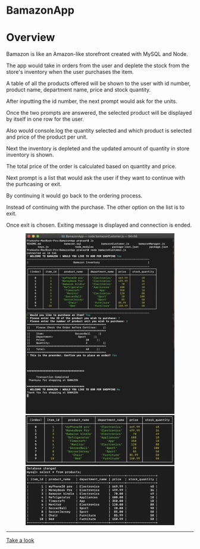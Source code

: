 # BamazonApp

<h1>Overview</h1>

<p>Bamazon is like an Amazon-like storefront created with MySQL and Node. </p>


<p>The app would take in orders from the user and deplete the stock from the store's inventory when the user purchases the item. </p>

<p>A table of all the products offered will be shown to the user with id number, product name, department name, price and stock quantity. </p>

<p>After inputting the id number, the next prompt would ask for the units.</p>

<p>Once the two prompts are answered, the selected product will be displayed by itself in one row for the user.</p>
<p>Also would console.log the quantity selected and which product is selected and price of the product per unit. </p>
<p>Next the inventory is depleted and the updated amount of quantity in store inventory is shown.</p>
<p>The total price of the order is  calculated based on quantity and price.</p>

<p>Next prompt is a list that would ask the user if they want to continue with the purhcasing or exit. </p>
<p>By continuing it would go back to the ordering process.</p>


<p>Instead of continuing with the purchase. The other option on the list is to exit.</p>
<p>Once exit is chosen. Exiting message is displayed and connection is ended. </p>

<div align="center">
    <img src="assets/Screen Shot 2019-09-20 at 8.51.10 PM.png" width="400px"</img> 
</div>

<div align="center">
    <img src="assets/Screen Shot 2019-09-20 at 8.51.44 PM.png" width="400px"</img> 
</div>

<div align="center">
    <img src="assets/Screen Shot 2019-09-20 at 8.53.15 PM.png" width="400px"</img> 
</div>

<hr>
<a href="https://youtu.be/6JOUxcTCEw0" target="_blank">Take a look</a>

